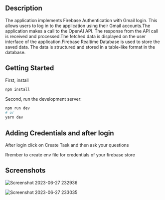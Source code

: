 ## Description
The application implements Firebase Authentication with Gmail login.
This allows users to log in to the application using their Gmail accounts.The application makes a call to the OpenAI API. The response from the API call is received and processed.The fetched data is displayed on the user interface of the application.Firebase Realtime Database is used to store the saved data. The data is structured and stored in a table-like format in the database.

## Getting Started
First, install 
```bash
npm install

```
Second, run the development server:

```bash
npm run dev
# or
yarn dev
```

## Adding Credentials and after login

After login click on Create Task and then ask your questions 

Rrember to create env file for credentials of your firebase store

## Screenshots

![Screenshot 2023-06-27 232936](https://github.com/Anubhavdevv/nextfetchData/assets/72249059/f8034f40-44ff-4aeb-ad52-852e58e74999)


![Screenshot 2023-06-27 233035](https://github.com/Anubhavdevv/nextfetchData/assets/72249059/715a6a57-41a0-4e59-a4c1-4f63a78afc3a)

